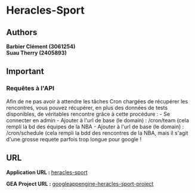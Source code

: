 <h1>Heracles-Sport</h1>

<h2>Authors</h2>

<b>Barbier Clément (3061254)</b><br/>
<b>Suau Therry (2405893)</b><br/>

<h2>Important</h2>
<h3>Requêtes à l'API</h3>
Afin de ne pas avoir à attendre les tâches Cron chargées de récupérer les rencontres, vous pouvez récupérer, en plus des données de tests disponibles, de véritables rencontre grâce à cette procédure :
- Se connecter en admin
- Ajouter à l'url de base (le domain) : /cron/team (cela rempli la bd des équipes de la NBA
- Ajouter à l'url de base (le domain) : /cron/schedule (cela rempli la bdd des rencontres de la NBA, mais il s'agit d'une grosse requete parfois trop longue pour google !

<h2>URL</h2>

<b>Application URL : </b> <a href="http://heracles-sport.appspot.com/" target="_blank">heracles-sport</a><br/>

<b>GEA Project URL : </b> <a href="https://appengine.google.com/dashboard?app_id=s~heracles-sport" target="_blank">googleappengine-heracles-sport-project</a><br/>
